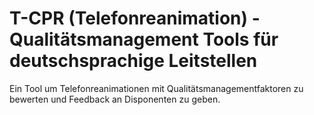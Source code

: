 # T-CPR (Telefonreanimation) - Qualitätsmanagement Tools für deutschsprachige Leitstellen
Ein Tool um Telefonreanimationen mit Qualitätsmanagementfaktoren zu bewerten und Feedback an Disponenten zu geben.
